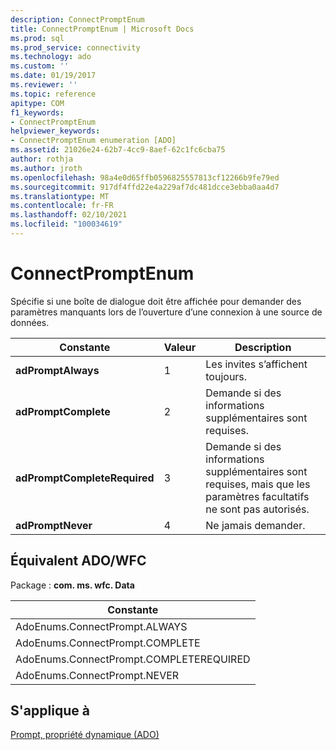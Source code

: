```yaml
---
description: ConnectPromptEnum
title: ConnectPromptEnum | Microsoft Docs
ms.prod: sql
ms.prod_service: connectivity
ms.technology: ado
ms.custom: ''
ms.date: 01/19/2017
ms.reviewer: ''
ms.topic: reference
apitype: COM
f1_keywords:
- ConnectPromptEnum
helpviewer_keywords:
- ConnectPromptEnum enumeration [ADO]
ms.assetid: 21026e24-62b7-4cc9-8aef-62c1fc6cba75
author: rothja
ms.author: jroth
ms.openlocfilehash: 98a4e0d65ffb0596825557813cf12266b9fe79ed
ms.sourcegitcommit: 917df4ffd22e4a229af7dc481dcce3ebba0aa4d7
ms.translationtype: MT
ms.contentlocale: fr-FR
ms.lasthandoff: 02/10/2021
ms.locfileid: "100034619"
---
```

# <a name="connectpromptenum"></a>ConnectPromptEnum
Spécifie si une boîte de dialogue doit être affichée pour demander des paramètres manquants lors de l’ouverture d’une connexion à une source de données.  
  
|Constante|Valeur|Description|  
|--------------|-----------|-----------------|  
|**adPromptAlways**|1|Les invites s’affichent toujours.|  
|**adPromptComplete**|2|Demande si des informations supplémentaires sont requises.|  
|**adPromptCompleteRequired**|3|Demande si des informations supplémentaires sont requises, mais que les paramètres facultatifs ne sont pas autorisés.|  
|**adPromptNever**|4|Ne jamais demander.|  
  
## <a name="adowfc-equivalent"></a>Équivalent ADO/WFC  
 Package : **com. ms. wfc. Data**  
  
|Constante|  
|--------------|  
|AdoEnums.ConnectPrompt.ALWAYS|  
|AdoEnums.ConnectPrompt.COMPLETE|  
|AdoEnums.ConnectPrompt.COMPLETEREQUIRED|  
|AdoEnums.ConnectPrompt.NEVER|  
  
## <a name="applies-to"></a>S'applique à  
 [Prompt, propriété dynamique (ADO)](./prompt-property-dynamic-ado.md)